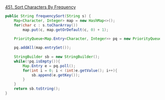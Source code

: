 [451. Sort Characters By Frequency](https://leetcode.com/problems/sort-characters-by-frequency/)

```java
public String frequencySort(String s) {
    Map<Character, Integer> map = new HashMap<>();
    for(char c : s.toCharArray())
        map.put(c, map.getOrDefault(c, 0) + 1);
    
    PriorityQueue<Map.Entry<Character, Integer>> pq = new PriorityQueue<>((a, b) -> b.getValue() - a.getValue());

    pq.addAll(map.entrySet());
    
    StringBuilder sb = new StringBuilder();
    while(!pq.isEmpty()){
        Map.Entry e = pq.poll();
        for(int i = 0; i < (int)e.getValue(); i++){
            sb.append(e.getKey());
        }
    }
    return sb.toString();
}
```

